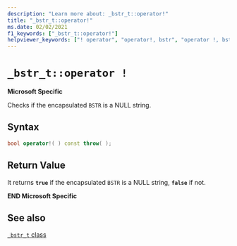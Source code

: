 ```yaml
---
description: "Learn more about: _bstr_t::operator!"
title: "_bstr_t::operator!"
ms.date: 02/02/2021
f1_keywords: ["_bstr_t::operator!"]
helpviewer_keywords: ["! operator", "operator!, bstr", "operator !, bstr"]
---
```

# `_bstr_t::operator !`

**Microsoft Specific**

Checks if the encapsulated `BSTR` is a NULL string.

## Syntax

```cpp
bool operator!( ) const throw( );
```

## Return Value

It returns **`true`** if the encapsulated `BSTR` is a NULL string, **`false`** if not.

**END Microsoft Specific**

## See also

[`_bstr_t` class](../cpp/bstr-t-class.md)
